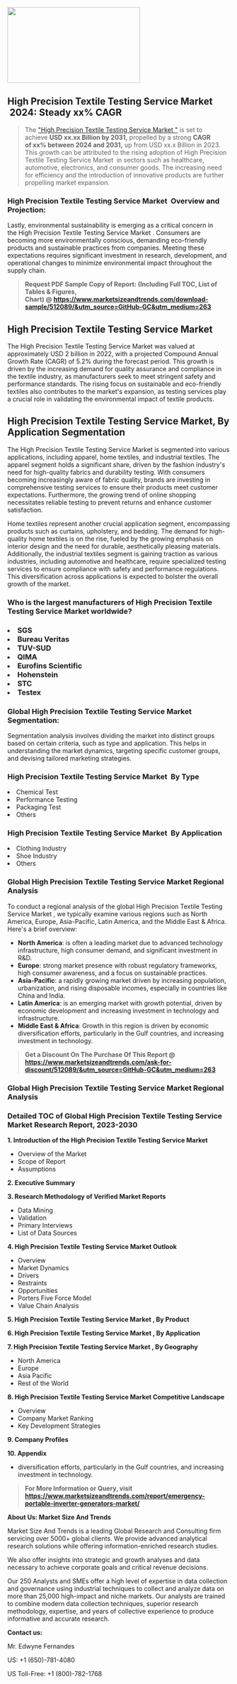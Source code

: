 <p><img class="alignnone size-medium wp-image-20088" src="https://ffe5etoiles.com/wp-content/uploads/2024/12/MST1-300x171.png" alt="" width="300" height="171" /></p><h2 id="ember46" class="ember-view reader-text-block__heading-2">High Precision Textile Testing Service Market &nbsp;2024: Steady&nbsp;xx% CAGR</h2><blockquote id="ember47" class="ember-view reader-text-block__blockquote">The&nbsp;<a class="app-aware-link " href="https://www.marketsizeandtrends.com/download-sample/512089/&utm_source=GitHub-GC&utm_medium=263" target="_blank" data-test-app-aware-link="">"High Precision Textile Testing Service Market "</a>&nbsp;is set to achieve&nbsp;<strong>USD&nbsp;xx.xx&nbsp;Billion by 2031,</strong>&nbsp;propelled by a strong&nbsp;<strong>CAGR of&nbsp;xx% between 2024 and 2031,</strong>&nbsp;up from USD xx.x Billion in 2023. This growth can be attributed to the rising adoption of&nbsp;High Precision Textile Testing Service Market &nbsp;in sectors such as healthcare, automotive, electronics, and consumer goods. The increasing need for efficiency and the introduction of innovative products are further propelling market expansion.</blockquote><h3 id="ember48" class="ember-view reader-text-block__heading-3">High Precision Textile Testing Service Market &nbsp;Overview and Projection:</h3><p id="ember49" class="ember-view reader-text-block__paragraph">Lastly, environmental sustainability is emerging as a critical concern in the&nbsp;High Precision Textile Testing Service Market . Consumers are becoming more environmentally conscious, demanding eco-friendly products and sustainable practices from companies. Meeting these expectations requires significant investment in research, development, and operational changes to minimize environmental impact throughout the supply chain.</p><blockquote id="ember50" class="ember-view reader-text-block__blockquote"><strong>Request PDF Sample Copy of Report: (Including Full TOC, List of Tables &amp; Figures, Chart)&nbsp;@&nbsp;<strong><a href="https://www.marketsizeandtrends.com/download-sample/512089/&utm_source=GitHub-GC&utm_medium=263" target="_blank">https://www.marketsizeandtrends.com/download-sample/512089/&utm_source=GitHub-GC&utm_medium=263</a></strong></strong></blockquote><h3 class=""> <h2>High Precision Textile Testing Service Market</h2><p>The High Precision Textile Testing Service Market was valued at approximately USD 2 billion in 2022, with a projected Compound Annual Growth Rate (CAGR) of 5.2% during the forecast period. This growth is driven by the increasing demand for quality assurance and compliance in the textile industry, as manufacturers seek to meet stringent safety and performance standards. The rising focus on sustainable and eco-friendly textiles also contributes to the market's expansion, as testing services play a crucial role in validating the environmental impact of textile products.</p><h2>High Precision Textile Testing Service Market, By Application Segmentation</h2><p>The High Precision Textile Testing Service Market is segmented into various applications, including apparel, home textiles, and industrial textiles. The apparel segment holds a significant share, driven by the fashion industry's need for high-quality fabrics and durability testing. With consumers becoming increasingly aware of fabric quality, brands are investing in comprehensive testing services to ensure their products meet customer expectations. Furthermore, the growing trend of online shopping necessitates reliable testing to prevent returns and enhance customer satisfaction.</p><p>Home textiles represent another crucial application segment, encompassing products such as curtains, upholstery, and bedding. The demand for high-quality home textiles is on the rise, fueled by the growing emphasis on interior design and the need for durable, aesthetically pleasing materials. Additionally, the industrial textiles segment is gaining traction as various industries, including automotive and healthcare, require specialized testing services to ensure compliance with safety and performance regulations. This diversification across applications is expected to bolster the overall growth of the market.</p></h3><h3 id="" class="">Who is the largest manufacturers of&nbsp;High Precision Textile Testing Service Market worldwide?</h3><h3 class=""></Li><Li>SGS</Li><Li> Bureau Veritas</Li><Li> TUV-SUD</Li><Li> QIMA</Li><Li> Eurofins Scientific</Li><Li> Hohenstein</Li><Li> STC</Li><Li> Testex</h3><h3 id="ember53" class="ember-view reader-text-block__heading-3">Global&nbsp;High Precision Textile Testing Service Market Segmentation:</h3><p id="ember54" class="ember-view reader-text-block__paragraph">Segmentation analysis involves dividing the market into distinct groups based on certain criteria, such as type and application. This helps in understanding the market dynamics, targeting specific customer groups, and devising tailored marketing strategies.</p><h3 id="" class="">High Precision Textile Testing Service Market &nbsp;By Type</h3><p></Li><Li>Chemical Test</Li><Li> Performance Testing</Li><Li> Packaging Test</Li><Li> Others</p><h3 id="" class="">High Precision Textile Testing Service Market &nbsp;By Application</h3><p class=""></Li><Li>Clothing Industry</Li><Li> Shoe Industry</Li><Li> Others</p><h3 id="ember62" class="ember-view reader-text-block__heading-3">Global High Precision Textile Testing Service Market Regional Analysis</h3><p id="ember63" class="ember-view reader-text-block__paragraph">To conduct a regional analysis of the global High Precision Textile Testing Service Market , we typically examine various regions such as North America, Europe, Asia-Pacific, Latin America, and the Middle East &amp; Africa. Here's a brief overview:</p><ul><li><strong>North America</strong>: is often a leading market due to advanced technology infrastructure, high consumer demand, and significant investment in R&amp;D.</li><li><strong>Europe</strong>: strong market presence with robust regulatory frameworks, high consumer awareness, and a focus on sustainable practices.</li><li><strong>Asia-Pacific</strong>: a rapidly growing market driven by increasing population, urbanization, and rising disposable incomes, especially in countries like China and India.</li><li><strong>Latin America</strong>: is an emerging market with growth potential, driven by economic development and increasing investment in technology and infrastructure.</li><li><strong>Middle East &amp; Africa</strong>: Growth in this region is driven by economic diversification efforts, particularly in the Gulf countries, and increasing investment in technology.</li></ul><blockquote id="ember61" class="ember-view reader-text-block__blockquote"><strong>Get a Discount On The Purchase Of This Report @ <strong><a href="https://html-cleaner.com/" target="">https://www.marketsizeandtrends.com/ask-for-discount/512089/&utm_source=GitHub-GC&utm_medium=263</a></strong></strong></blockquote><h3 id="ember62" class="ember-view reader-text-block__heading-3">Global High Precision Textile Testing Service Market Regional Analysis</h3><h3 id="" class="">Detailed TOC of Global High Precision Textile Testing Service Market Research Report, 2023-2030</h3><p id="" class=""><strong>1. Introduction of the High Precision Textile Testing Service Market </strong></p><ul><li>Overview of the Market</li><li>Scope of Report</li><li>Assumptions</li></ul><p id="" class=""><strong>2. Executive Summary</strong></p><p id="" class=""><strong>3. Research Methodology of Verified Market Reports</strong></p><ul><li>Data Mining</li><li>Validation</li><li>Primary Interviews</li><li>List of Data Sources</li></ul><p id="" class=""><strong>4. High Precision Textile Testing Service Market Outlook</strong></p><ul><li>Overview</li><li>Market Dynamics</li><li>Drivers</li><li>Restraints</li><li>Opportunities</li><li>Porters Five Force Model</li><li>Value Chain Analysis</li></ul><p id="" class=""><strong>5. High Precision Textile Testing Service Market , By Product</strong></p><p id="" class=""><strong>6. High Precision Textile Testing Service Market , By Application</strong></p><p id="" class=""><strong>7. High Precision Textile Testing Service Market , By Geography</strong></p><ul><li>North America</li><li>Europe</li><li>Asia Pacific</li><li>Rest of the World</li></ul><p id="" class=""><strong>8. High Precision Textile Testing Service Market Competitive Landscape</strong></p><ul><li>Overview</li><li>Company Market Ranking</li><li>Key Development Strategies</li></ul><p id="" class=""><strong>9. Company Profiles</strong></p><p id="" class=""><strong>10. Appendix</strong></p><ul><li>diversification efforts, particularly in the Gulf countries, and increasing investment in technology.</li></ul><blockquote id="ember65" class="ember-view reader-text-block__blockquote"><strong>For More Information or Query, visit <strong><strong><a href="https://html-cleaner.com/" target="">https://www.marketsizeandtrends.com/report/emergency-portable-inverter-generators-market/</a></strong></strong></strong></blockquote><p id="" class=""><strong>About Us: Market Size And Trends</strong></p><p id="" class="">Market Size And Trends is a leading Global Research and Consulting firm servicing over 5000+ global clients. We provide advanced analytical research solutions while offering information-enriched research studies.</p><p id="" class="">We also offer insights into strategic and growth analyses and data necessary to achieve corporate goals and critical revenue decisions.</p><p id="" class="">Our 250 Analysts and SMEs offer a high level of expertise in data collection and governance using industrial techniques to collect and analyze data on more than 25,000 high-impact and niche markets. Our analysts are trained to combine modern data collection techniques, superior research methodology, expertise, and years of collective experience to produce informative and accurate research.</p><p id="" class=""><strong>Contact us:</strong></p><p id="" class="">Mr. Edwyne Fernandes</p><p id="" class="">US: +1 (650)-781-4080</p><p id="" class="">US Toll-Free: +1 (800)-782-1768</p>
